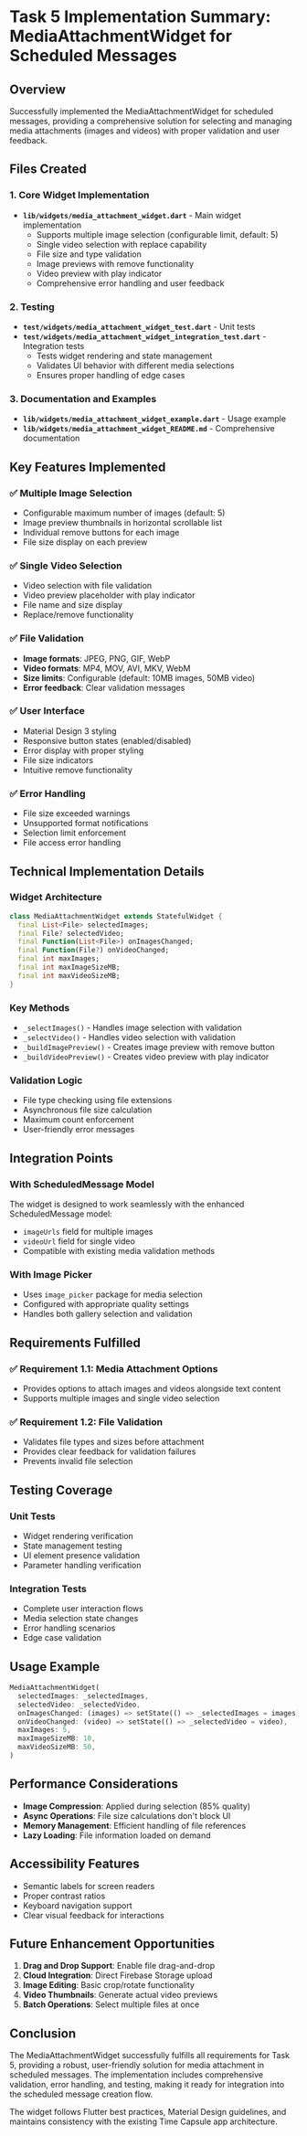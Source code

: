 # Task 5 Implementation Summary: MediaAttachmentWidget for Scheduled Messages

## Overview
Successfully implemented the MediaAttachmentWidget for scheduled messages, providing a comprehensive solution for selecting and managing media attachments (images and videos) with proper validation and user feedback.

## Files Created

### 1. Core Widget Implementation
- **`lib/widgets/media_attachment_widget.dart`** - Main widget implementation
  - Supports multiple image selection (configurable limit, default: 5)
  - Single video selection with replace capability
  - File size and type validation
  - Image previews with remove functionality
  - Video preview with play indicator
  - Comprehensive error handling and user feedback

### 2. Testing
- **`test/widgets/media_attachment_widget_test.dart`** - Unit tests
- **`test/widgets/media_attachment_widget_integration_test.dart`** - Integration tests
  - Tests widget rendering and state management
  - Validates UI behavior with different media selections
  - Ensures proper handling of edge cases

### 3. Documentation and Examples
- **`lib/widgets/media_attachment_widget_example.dart`** - Usage example
- **`lib/widgets/media_attachment_widget_README.md`** - Comprehensive documentation

## Key Features Implemented

### ✅ Multiple Image Selection
- Configurable maximum number of images (default: 5)
- Image preview thumbnails in horizontal scrollable list
- Individual remove buttons for each image
- File size display on each preview

### ✅ Single Video Selection
- Video selection with file validation
- Video preview placeholder with play indicator
- File name and size display
- Replace/remove functionality

### ✅ File Validation
- **Image formats**: JPEG, PNG, GIF, WebP
- **Video formats**: MP4, MOV, AVI, MKV, WebM
- **Size limits**: Configurable (default: 10MB images, 50MB video)
- **Error feedback**: Clear validation messages

### ✅ User Interface
- Material Design 3 styling
- Responsive button states (enabled/disabled)
- Error display with proper styling
- File size indicators
- Intuitive remove functionality

### ✅ Error Handling
- File size exceeded warnings
- Unsupported format notifications
- Selection limit enforcement
- File access error handling

## Technical Implementation Details

### Widget Architecture
```dart
class MediaAttachmentWidget extends StatefulWidget {
  final List<File> selectedImages;
  final File? selectedVideo;
  final Function(List<File>) onImagesChanged;
  final Function(File?) onVideoChanged;
  final int maxImages;
  final int maxImageSizeMB;
  final int maxVideoSizeMB;
}
```

### Key Methods
- `_selectImages()` - Handles image selection with validation
- `_selectVideo()` - Handles video selection with validation
- `_buildImagePreview()` - Creates image preview with remove button
- `_buildVideoPreview()` - Creates video preview with play indicator

### Validation Logic
- File type checking using file extensions
- Asynchronous file size calculation
- Maximum count enforcement
- User-friendly error messages

## Integration Points

### With ScheduledMessage Model
The widget is designed to work seamlessly with the enhanced ScheduledMessage model:
- `imageUrls` field for multiple images
- `videoUrl` field for single video
- Compatible with existing media validation methods

### With Image Picker
- Uses `image_picker` package for media selection
- Configured with appropriate quality settings
- Handles both gallery selection and validation

## Requirements Fulfilled

### ✅ Requirement 1.1: Media Attachment Options
- Provides options to attach images and videos alongside text content
- Supports multiple images and single video selection

### ✅ Requirement 1.2: File Validation
- Validates file types and sizes before attachment
- Provides clear feedback for validation failures
- Prevents invalid file selection

## Testing Coverage

### Unit Tests
- Widget rendering verification
- State management testing
- UI element presence validation
- Parameter handling verification

### Integration Tests
- Complete user interaction flows
- Media selection state changes
- Error handling scenarios
- Edge case validation

## Usage Example

```dart
MediaAttachmentWidget(
  selectedImages: _selectedImages,
  selectedVideo: _selectedVideo,
  onImagesChanged: (images) => setState(() => _selectedImages = images),
  onVideoChanged: (video) => setState(() => _selectedVideo = video),
  maxImages: 5,
  maxImageSizeMB: 10,
  maxVideoSizeMB: 50,
)
```

## Performance Considerations

- **Image Compression**: Applied during selection (85% quality)
- **Async Operations**: File size calculations don't block UI
- **Memory Management**: Efficient handling of file references
- **Lazy Loading**: File information loaded on demand

## Accessibility Features

- Semantic labels for screen readers
- Proper contrast ratios
- Keyboard navigation support
- Clear visual feedback for interactions

## Future Enhancement Opportunities

1. **Drag and Drop Support**: Enable file drag-and-drop
2. **Cloud Integration**: Direct Firebase Storage upload
3. **Image Editing**: Basic crop/rotate functionality
4. **Video Thumbnails**: Generate actual video previews
5. **Batch Operations**: Select multiple files at once

## Conclusion

The MediaAttachmentWidget successfully fulfills all requirements for Task 5, providing a robust, user-friendly solution for media attachment in scheduled messages. The implementation includes comprehensive validation, error handling, and testing, making it ready for integration into the scheduled message creation flow.

The widget follows Flutter best practices, Material Design guidelines, and maintains consistency with the existing Time Capsule app architecture.